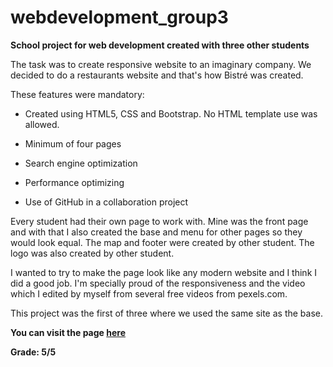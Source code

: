 # webdevelopment_group3

**School project for web development created with three other students**

The task was to create responsive website to an imaginary company. We decided to do a restaurants website and that's how Bistré was created.

These features were mandatory:

- Created using HTML5, CSS and Bootstrap. No HTML template use was allowed.

- Minimum of four pages

- Search engine optimization

- Performance optimizing

- Use of GitHub in a collaboration project


Every student had their own page to work with. Mine was the front page and with that I also created the base and menu for other pages so they would look equal. The map and footer were created by other student. The logo was also created by other student.

I wanted to try to make the page look like any modern website and I think I did a good job. I'm specially proud of the responsiveness and the video which I edited by myself from several free videos from pexels.com. 

This project was the first of three where we used the same site as the base.

**You can visit the page [here](https://jenhakk.github.io/webdevelopment_group3/index.html)**


**Grade: 5/5**
